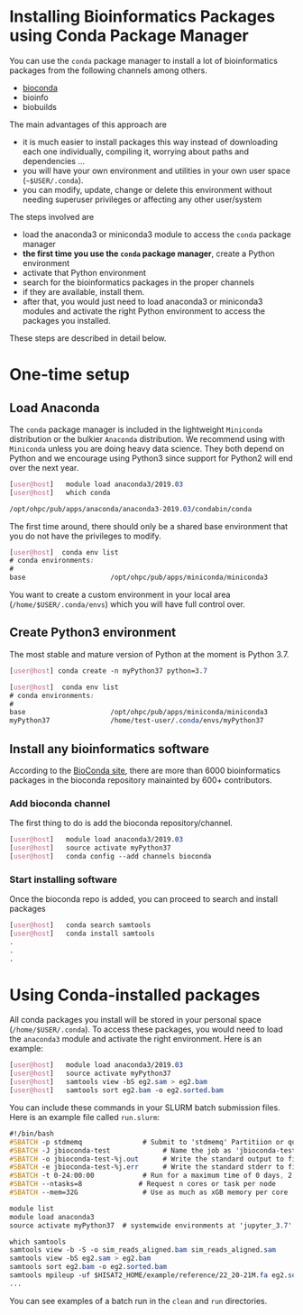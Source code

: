 
# Installing Bioinformatics Packages using Conda Package Manager
You can use the `conda` package manager to install a lot of bioinformatics packages from the following channels among others.
- [bioconda](https://bioconda.github.io/)
- bioinfo
- biobuilds

The main advantages of this approach are
- it is much easier to install packages this way instead of downloading each one individually, compiling it, worrying about paths and dependencies ...
- you will have your own environment and utilities in your own user space (`~$USER/.conda`).
- you can modify, update, change or delete this environment without needing superuser privileges or affecting any other user/system

The steps involved are
- load the anaconda3 or miniconda3 module to access the `conda` package manager
- **the first time you use the `conda` package manager**, create a Python environment
- activate that Python environment
- search for the bioinformatics packages in the proper channels
- if they are available, install them.
- after that, you would just need to load anaconda3 or miniconda3 modules and activate the right Python environment to access the packages you installed.

These steps are described in detail below.

# One-time setup
## Load Anaconda
The `conda` package manager is included in the lightweight `Miniconda` distribution or the bulkier `Anaconda` distribution. We recommend using with `Miniconda` unless you are doing heavy data science. They both depend on Python and we encourage using Python3 since support for Python2 will end over the next year.

```css
[user@host]   module load anaconda3/2019.03
[user@host]   which conda

/opt/ohpc/pub/apps/anaconda/anaconda3-2019.03/condabin/conda
```

The first time around, there should only be a shared base environment that you do not have the privileges to modify.

```css
[user@host]  conda env list
# conda environments:
#
base                     /opt/ohpc/pub/apps/miniconda/miniconda3
```

You want to create a custom environment in your local area (`/home/$USER/.conda/envs`) which you will have full control over.

## Create Python3 environment

The most stable and mature version of Python at the moment is Python 3.7. 

```css
[user@host] conda create -n myPython37 python=3.7

[user@host]  conda env list
# conda environments:
#
base                     /opt/ohpc/pub/apps/miniconda/miniconda3
myPython37               /home/test-user/.conda/envs/myPython37
```

## Install any bioinformatics software

According to the [BioConda site](https://bioconda.github.io/), there are more than 6000 bioinformatics packages in the bioconda repository mainainted by 600+ contributors. 

### Add bioconda channel
The first thing to do is add the bioconda repository/channel. 


```css
[user@host]   module load anaconda3/2019.03
[user@host]   source activate myPython37
[user@host]   conda config --add channels bioconda
```

### Start installing software

Once the bioconda repo is added, you can proceed to search and install packages

```css
[user@host]   conda search samtools
[user@host]   conda install samtools 
.
.
.
```
# Using Conda-installed packages

All conda packages you install will be stored in your personal space (`/home/$USER/.conda`). To access these packages, you would need to load the `anaconda3` module and activate the right environment.  Here is an example:

```css
[user@host]   module load anaconda3/2019.03
[user@host]   source activate myPython37
[user@host]   samtools view -bS eg2.sam > eg2.bam
[user@host]   samtools sort eg2.bam -o eg2.sorted.bam
```

You can include these commands in your SLURM batch submission files. Here is an example file called `run.slurm`:

```css
#!/bin/bash
#SBATCH -p stdmemq               # Submit to 'stdmemq' Partitiion or queue
#SBATCH -J jbioconda-test             # Name the job as 'jbioconda-test'
#SBATCH -o jbioconda-test-%j.out      # Write the standard output to file named 'jbioconda-test-<job_number>.out'
#SBATCH -e jbioconda-test-%j.err      # Write the standard stderr to file named 'jbioconda-test-<job_number>.err'
#SBATCH -t 0-24:00:00            # Run for a maximum time of 0 days, 2 hours, 00 mins, 00 secs
#SBATCH --ntasks=8              # Request n cores or task per node
#SBATCH --mem=32G                # Use as much as xGB memory per core

module list                   
module load anaconda3
source activate myPython37  # systemwide environments at 'jupyter_3.7'

which samtools
samtools view -b -S -o sim_reads_aligned.bam sim_reads_aligned.sam
samtools view -bS eg2.sam > eg2.bam
samtools sort eg2.bam -o eg2.sorted.bam
samtools mpileup -uf $HISAT2_HOME/example/reference/22_20-21M.fa eg2.sorted.bam | bcftools view -bvcg - > eg2.raw.bcf
...

```

You can see examples of a batch run in the `clean` and `run` directories.
